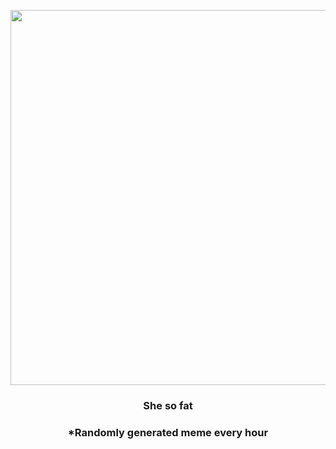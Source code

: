 <p align="center">
        <img src="https://i.redd.it/zx0asqbn6m891.jpg" width="600" height="600">
        </p>
        <h3 align="center">She so fat</h3>
        <h3 align="center">*Randomly generated meme every hour</h3>
    